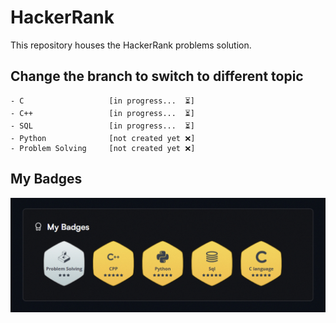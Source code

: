 # HackerRank
This repository houses the HackerRank problems solution.

## Change the branch to switch to different topic
    - C                   [in progress...  ⏳]
    - C++                 [in progress...  ⏳]
    - SQL                 [in progress...  ⏳]
    - Python              [not created yet ❌]
    - Problem Solving     [not created yet ❌]

## My Badges
<img src="my-badges.png"/>
